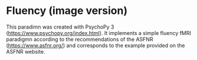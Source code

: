 # Fluency (image version)
This paradimn was created with PsychoPy 3 (https://www.psychopy.org/index.html). It implements a simple fluency fMRI paradigmn according to the recommendations of the ASFNR (https://www.asfnr.org/) and corresponds to the example provided on the ASFNR website. 


